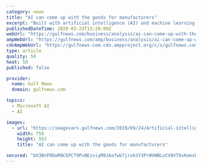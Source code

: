 ```yaml
---
category: news
title: "AI can come up with the goods for manufacturers"
excerpt: "Built with artificial intelligence (AI) and machine learning, these machines are powering cognitive capabilities, from inspecting large quantities of ... Evidence shows that nearly three-quarters of all millennials globally would pay more for sustainable products and services. Governments have also made efforts to work with manufacturers ..."
publishedDateTime: 2020-03-23T13:28:00Z
webUrl: "https://gulfnews.com/business/analysis/ai-can-come-up-with-the-goods-for-manufacturers-1.70551163"
ampWebUrl: "https://gulfnews.com/amp/business/analysis/ai-can-come-up-with-the-goods-for-manufacturers-1.70551163"
cdnAmpWebUrl: "https://gulfnews-com.cdn.ampproject.org/c/s/gulfnews.com/amp/business/analysis/ai-can-come-up-with-the-goods-for-manufacturers-1.70551163"
type: article
quality: 59
heat: 59
published: false

provider:
  name: Gulf News
  domain: gulfnews.com

topics:
  - Microsoft AI
  - AI

images:
  - url: "https://imagevars.gulfnews.com/2019/09/24/Artificial-intelligence_16d617e9a12_large.jpg"
    width: 750
    height: 563
    title: "AI can come up with the goods for manufacturers"

secured: "bX3BnFRDwRNCEPCf9PvNEzviyM9JAafwb7jrukSY3PrWVWBLuCV8VT8sKomsREBZEgt/d2SGMkWhXyXsjJjrfymAGNdh4oNqNa60kAxLiJvvdX3zukPoh30mE4nnigPC1hoWwnAnXxRLM8POskD7ytuWjt34arM3bNOyZ+miaTIQq1ikcK2Szln7fTZHM9ao8t90TNvo+h/HXrHbU4xyoRxFqdinOtPnOuY9s5xu6UfrM3Ub52tlAWNi89i7D+wUds4ePlK2m/p31Xfr/R0ux7lObmXBEJ52XDtbHEKZAIShWrGoW4MzvN/EaAdUZ3g9;hmpBpkFsqGFmYKPOkfOjig=="
---
```


